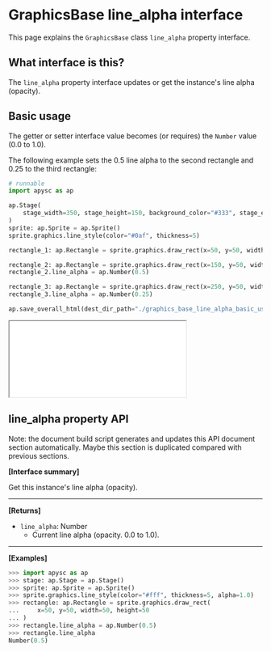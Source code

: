 # GraphicsBase line_alpha interface

This page explains the `GraphicsBase` class `line_alpha` property interface.

## What interface is this?

The `line_alpha` property interface updates or get the instance's line alpha (opacity).

## Basic usage

The getter or setter interface value becomes (or requires) the `Number` value (0.0 to 1.0).

The following example sets the 0.5 line alpha to the second rectangle and 0.25 to the third rectangle:

```py
# runnable
import apysc as ap

ap.Stage(
    stage_width=350, stage_height=150, background_color="#333", stage_elem_id="stage"
)
sprite: ap.Sprite = ap.Sprite()
sprite.graphics.line_style(color="#0af", thickness=5)

rectangle_1: ap.Rectangle = sprite.graphics.draw_rect(x=50, y=50, width=50, height=50)

rectangle_2: ap.Rectangle = sprite.graphics.draw_rect(x=150, y=50, width=50, height=50)
rectangle_2.line_alpha = ap.Number(0.5)

rectangle_3: ap.Rectangle = sprite.graphics.draw_rect(x=250, y=50, width=50, height=50)
rectangle_3.line_alpha = ap.Number(0.25)

ap.save_overall_html(dest_dir_path="./graphics_base_line_alpha_basic_usage/")
```

<iframe src="static/graphics_base_line_alpha_basic_usage/index.html" width="350" height="150"></iframe>


## line_alpha property API

<!-- Docstring: apysc._display.line_alpha_interface.LineAlphaInterface.line_alpha -->

<span class="inconspicuous-txt">Note: the document build script generates and updates this API document section automatically. Maybe this section is duplicated compared with previous sections.</span>

**[Interface summary]**

Get this instance's line alpha (opacity).<hr>

**[Returns]**

- `line_alpha`: Number
  - Current line alpha (opacity. 0.0 to 1.0).

<hr>

**[Examples]**

```py
>>> import apysc as ap
>>> stage: ap.Stage = ap.Stage()
>>> sprite: ap.Sprite = ap.Sprite()
>>> sprite.graphics.line_style(color="#fff", thickness=5, alpha=1.0)
>>> rectangle: ap.Rectangle = sprite.graphics.draw_rect(
...     x=50, y=50, width=50, height=50
... )
>>> rectangle.line_alpha = ap.Number(0.5)
>>> rectangle.line_alpha
Number(0.5)
```